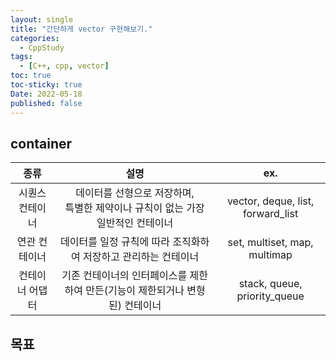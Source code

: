 ```yaml
---
layout: single
title: "간단하게 vector 구현해보기."
categories:
  - CppStudy
tags:
  - [C++, cpp, vector]
toc: true
toc-sticky: true
Date: 2022-05-18
published: false
---
```


## container

|**종류**|설명|ex.|
|:---:|:---:|:---:|
|시퀀스 컨테이너|데이터를 선형으로 저장하며,<br> 특별한 제약이나 규칙이 없는 가장 일반적인 컨테이너|vector, deque, list, forward_list|
|연관 컨테이너|데이터를 일정 규칙에 따라 조직화하여 저장하고 관리하는 컨테이너|set, multiset, map, multimap|
|컨테이너 어댑터|기존 컨테이너의 인터페이스를 제한하여 만든(기능이 제한되거나 변형된) 컨테이너|stack, queue, priority_queue|

## 목표
